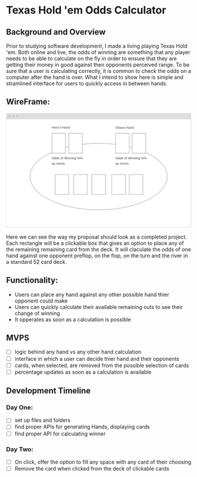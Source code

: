# Texas Hold 'em Odds Calculator

## Background and Overview

Prior to studying software development, I made a living playing Texas Hold 'em. Both online and live, the odds of winning are something that any player needs to be able to calculate on the fly in order to ensure that they are getting their money in good against their opponents perceived range. To be sure that a user is calculating correctly, it is common to check the odds on a computer after the hand is over. What I intend to show here is simple and stramlined interface for users to quickly access in between hands.

## WireFrame: 

![wireframe](https://github.com/Speneki/Texas-Hold-em-odds-calculator/blob/master/wireframe.png)

Here we can see the way my proposal should look as a completed project. Each rectangle will be a clickable box that gives an option to place any of the remaining remaining card from the deck. It will claculate the odds of one hand against one opponent preflop, on the flop, on the turn and the river in a standard 52 card deck.

## Functionality: 
  - Users can place any hand against any other possible hand thier opponent could make
  - Users can quickly calculate their available remaining outs to see their change of winning
  - It opperates as soon as a calculation is possible
  
## MVPS
  - [ ] logic behind any hand vs any other hand calculation 
  - [ ] interface in which a user can decide thier hand and their opponents
  - [ ] cards, when selected, are removed from the possible selection of cards
  - [ ] percentage updates as soon as a calculation is available
  
## Development Timeline

  ### Day One: 
  - [ ] set up files and folders
  - [ ] find proper APIs for generating Hands, displaying cards
  - [ ] find proper API for calculating winner
  
  ### Day Two: 
  - [ ] On click, offer the option to fill any space with any card of their choosing
  - [ ] Remove the card when clicked from the deck of clickable cards

